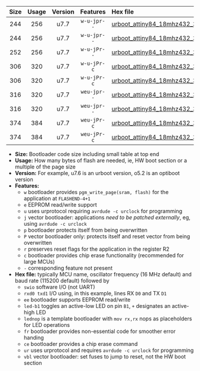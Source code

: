 |Size|Usage|Version|Features|Hex file|
|:-:|:-:|:-:|:-:|:--|
|244|256|u7.7|`w-u-jpr--`|[urboot_attiny84_18mhz432_38400bps_swio_rxa3_txa2_led+a4_ur_vbl.hex](https://raw.githubusercontent.com/stefanrueger/urboot.hex/main/mcus/attiny84/fcpu_18mhz432/38400_bps/urboot_attiny84_18mhz432_38400bps_swio_rxa3_txa2_led+a4_ur_vbl.hex)|
|244|256|u7.7|`w-u-jpr--`|[urboot_attiny84_18mhz432_38400bps_swio_rxa3_txa2_lednop_ur_vbl.hex](https://raw.githubusercontent.com/stefanrueger/urboot.hex/main/mcus/attiny84/fcpu_18mhz432/38400_bps/urboot_attiny84_18mhz432_38400bps_swio_rxa3_txa2_lednop_ur_vbl.hex)|
|252|256|u7.7|`w-u-jPr--`|[urboot_attiny84_18mhz432_38400bps_swio_rxa3_txa2_ur_vbl.hex](https://raw.githubusercontent.com/stefanrueger/urboot.hex/main/mcus/attiny84/fcpu_18mhz432/38400_bps/urboot_attiny84_18mhz432_38400bps_swio_rxa3_txa2_ur_vbl.hex)|
|306|320|u7.7|`w-u-jPr-c`|[urboot_attiny84_18mhz432_38400bps_swio_rxa3_txa2_led+a4_fr_ce_ur_vbl.hex](https://raw.githubusercontent.com/stefanrueger/urboot.hex/main/mcus/attiny84/fcpu_18mhz432/38400_bps/urboot_attiny84_18mhz432_38400bps_swio_rxa3_txa2_led+a4_fr_ce_ur_vbl.hex)|
|306|320|u7.7|`w-u-jPr-c`|[urboot_attiny84_18mhz432_38400bps_swio_rxa3_txa2_lednop_fr_ce_ur_vbl.hex](https://raw.githubusercontent.com/stefanrueger/urboot.hex/main/mcus/attiny84/fcpu_18mhz432/38400_bps/urboot_attiny84_18mhz432_38400bps_swio_rxa3_txa2_lednop_fr_ce_ur_vbl.hex)|
|316|320|u7.7|`weu-jpr--`|[urboot_attiny84_18mhz432_38400bps_swio_rxa3_txa2_ee_led+a4_ur_vbl.hex](https://raw.githubusercontent.com/stefanrueger/urboot.hex/main/mcus/attiny84/fcpu_18mhz432/38400_bps/urboot_attiny84_18mhz432_38400bps_swio_rxa3_txa2_ee_led+a4_ur_vbl.hex)|
|316|320|u7.7|`weu-jpr--`|[urboot_attiny84_18mhz432_38400bps_swio_rxa3_txa2_ee_lednop_ur_vbl.hex](https://raw.githubusercontent.com/stefanrueger/urboot.hex/main/mcus/attiny84/fcpu_18mhz432/38400_bps/urboot_attiny84_18mhz432_38400bps_swio_rxa3_txa2_ee_lednop_ur_vbl.hex)|
|374|384|u7.7|`weu-jPr-c`|[urboot_attiny84_18mhz432_38400bps_swio_rxa3_txa2_ee_led+a4_fr_ce_ur_vbl.hex](https://raw.githubusercontent.com/stefanrueger/urboot.hex/main/mcus/attiny84/fcpu_18mhz432/38400_bps/urboot_attiny84_18mhz432_38400bps_swio_rxa3_txa2_ee_led+a4_fr_ce_ur_vbl.hex)|
|374|384|u7.7|`weu-jPr-c`|[urboot_attiny84_18mhz432_38400bps_swio_rxa3_txa2_ee_lednop_fr_ce_ur_vbl.hex](https://raw.githubusercontent.com/stefanrueger/urboot.hex/main/mcus/attiny84/fcpu_18mhz432/38400_bps/urboot_attiny84_18mhz432_38400bps_swio_rxa3_txa2_ee_lednop_fr_ce_ur_vbl.hex)|

- **Size:** Bootloader code size including small table at top end
- **Usage:** How many bytes of flash are needed, ie, HW boot section or a multiple of the page size
- **Version:** For example, u7.6 is an urboot version, o5.2 is an optiboot version
- **Features:**
  + `w` bootloader provides `pgm_write_page(sram, flash)` for the application at `FLASHEND-4+1`
  + `e` EEPROM read/write support
  + `u` uses urprotocol requiring `avrdude -c urclock` for programming
  + `j` vector bootloader: applications *need to be patched externally*, eg, using `avrdude -c urclock`
  + `p` bootloader protects itself from being overwritten
  + `P` vector bootloader only: protects itself and reset vector from being overwritten
  + `r` preserves reset flags for the application in the register R2
  + `c` bootloader provides chip erase functionality (recommended for large MCUs)
  + `-` corresponding feature not present
- **Hex file:** typically MCU name, oscillator frequency (16 MHz default) and baud rate (115200 default) followed by
  + `swio` software I/O (not UART)
  + `rxd0 txd1` I/O using, in this example, lines RX `D0` and TX `D1`
  + `ee` bootloader supports EEPROM read/write
  + `led-b1` toggles an active-low LED on pin `B1`, `+` designates an active-high LED
  + `lednop` is a template bootloader with `mov rx,rx` nops as placeholders for LED operations
  + `fr` bootloader provides non-essential code for smoother error handing
  + `ce` bootloader provides a chip erase command
  + `ur` uses urprotocol and requires `avrdude -c urclock` for programming
  + `vbl` vector bootloader: set fuses to jump to reset, not the HW boot section
